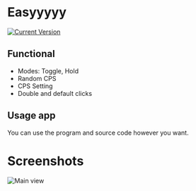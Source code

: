 # Easyyyyy
[![Current Version](https://img.shields.io/badge/version-1.0.1.1-blue.svg)](https://github.com/mentolaass/Easyyyyy)

## Functional
* Modes: Toggle, Hold
* Random CPS
* CPS Setting
* Double and default clicks

## Usage app
You can use the program and source code however you want.

# Screenshots
![Main view](https://i.imgur.com/edPkhrs.png)

